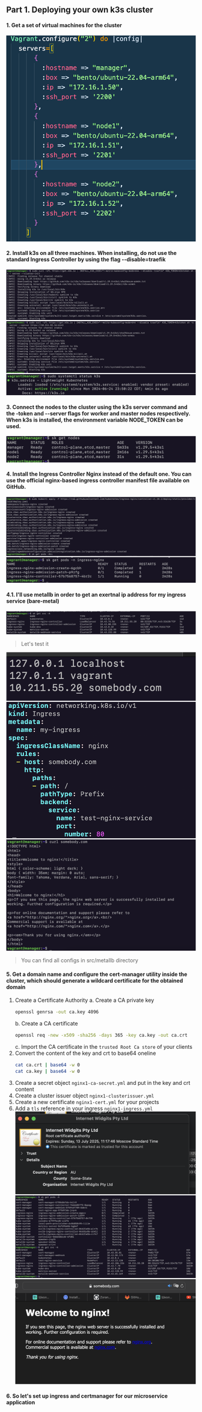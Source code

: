 ## Part 1.  Deploying your own k3s cluster

#### 1. Get a set of virtual machines for the cluster
![1.1](./images/part_1/1.1.png)

#### 2. Install k3s on all three machines. When installing, do not use the standard Ingress Controller by using the flag --disable=traefik
![1.2](./images/part_1/1.2.png)
![1.2](./images/part_1/1.2.1.png)
![1.3](./images/part_1/1.3.png)

#### 3. Connect the nodes to the cluster using the k3s server command and the -token and --server flags for worker and master nodes respectively. When k3s is installed, the environment variable NODE_TOKEN can be used.
![1.4](./images/part_1/1.4.png)

#### 4. Install the Ingress Controller Nginx instead of the default one. You can use the official nginx-based ingress controller manifest file available on GitHub.
![1.5](./images/part_1/1.5.png)
![1.6](./images/part_1/1.6.png)

#### 4.1. I'll use metallb in order to get an exertnal ip address for my ingress service (bare-metal)
![1.7](./images/part_1/1.7.png)
> Let's test it 

![1.8](./images/part_1/1.8.png)
![1.9](./images/part_1/1.9.png)
![1.10](./images/part_1/1.10.png)
> You can find all configs in src/metallb directory  

#### 5. Get a domain name and configure the cert-manager utility inside the cluster, which should generate a wildcard certificate for the obtained domain
1. Create a Certificate Authority
    a. Create a CA private key
    ```bash
    openssl genrsa -out ca.key 4096
    ```
    b. Create a CA certificate
    ```bash
    openssl req -new -x509 -sha256 -days 365 -key ca.key -out ca.crt
    ```
    c. Import the CA certificate in the `trusted Root Ca store` of your clients
2. Convert the content of the key and crt to base64 oneline
    ```bash
    cat ca.crt | base64 -w 0
    cat ca.key | base64 -w 0
    ```
3. Create a secret object `nginx1-ca-secret.yml` and put in the key and crt content
4. Create a cluster issuer object `nginx1-clusterissuer.yml`
5. Create a new certificate `nginx1-cert.yml` for your projects
6. Add a `tls` reference in your ingress `nginx1-ingress.yml`
![1.8](./images/part_1/1.11.png)
![1.8](./images/part_1/1.13.png)
![1.8](./images/part_1/1.12.png)

#### 6. So let's set up ingress and certmanager for our microservice application
